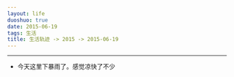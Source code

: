 ```yaml
---
layout: life
duoshuo: true
date: 2015-06-19
tags: 生活
title: 生活轨迹 -> 2015 -> 2015-06-19
---
```


*******

* 今天这里下暴雨了。感觉凉快了不少



